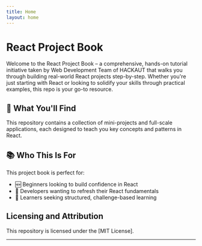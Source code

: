 ```yaml
---
title: Home
layout: home
---
```


# React Project Book

Welcome to the React Project Book – a comprehensive, hands-on tutorial initiative taken by Web Development Team of HACKAUT that walks you through building real-world React projects step-by-step. Whether you're just starting with React or looking to solidify your skills through practical examples, this repo is your go-to resource.

## 🚀 What You'll Find
This repository contains a collection of mini-projects and full-scale applications, each designed to teach you key concepts and patterns in React.

## 📚 Who This Is For
This project book is perfect for:

- 🆕 Beginners looking to build confidence in React
- 🔁 Developers wanting to refresh their React fundamentals
- 🧪 Learners seeking structured, challenge-based learning

## Licensing and Attribution

This repository is licensed under the [MIT License].

----

[^1]: [It can take up to 10 minutes for changes to your site to publish after you push the changes to GitHub](https://docs.github.com/en/pages/setting-up-a-github-pages-site-with-jekyll/creating-a-github-pages-site-with-jekyll#creating-your-site).

[Just the Docs]: https://just-the-docs.github.io/just-the-docs/
[GitHub Pages]: https://docs.github.com/en/pages
[README]: https://github.com/just-the-docs/just-the-docs-template/blob/main/README.md
[Jekyll]: https://jekyllrb.com
[GitHub Pages / Actions workflow]: https://github.blog/changelog/2022-07-27-github-pages-custom-github-actions-workflows-beta/
[use this template]: https://github.com/just-the-docs/just-the-docs-template/generate
